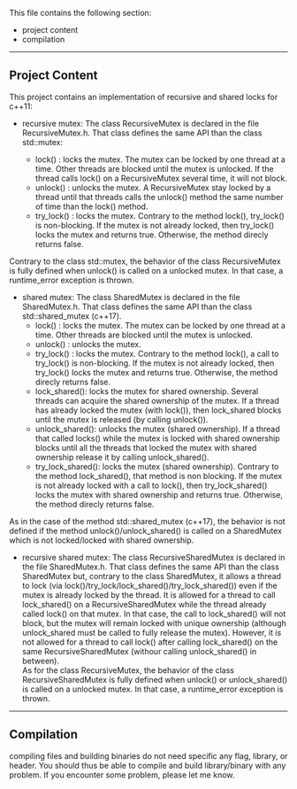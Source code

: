 This file contains the following section:
- project content
- compilation

---------------------------------------------
Project Content
---------------------------------------------

This project contains an implementation of recursive and shared locks for c++11:
- recursive mutex: The class RecursiveMutex is declared in the file RecursiveMutex.h. That class defines the same API than the class std::mutex:

     - lock() : locks the mutex. The mutex can be locked by one thread at a time. Other threads are blocked until the mutex is unlocked. If the thread calls lock() on a RecursiveMutex several time, it will not block.
     - unlock() : unlocks the mutex. A RecursiveMutex stay locked by a thread until that threads calls the unlock() method the same number of time than the lock() method.
     - try_lock() : locks the mutex. Contrary to the method lock(), try_lock() is non-blocking. If the mutex is not already locked, then try_lock() locks the mutex and returns true. Otherwise, the method direcly returns false. 

Contrary to the class std::mutex, the behavior of the class RecursiveMutex is fully defined when unlock() is called on a unlocked mutex. In that case, a runtime_error exception is thrown. 


- shared mutex: The class SharedMutex is declared in the file SharedMutex.h. That class defines the same API than the class std::shared_mutex (c++17). 
     - lock() : locks the mutex. The mutex can be locked by one thread at a time. Other threads are blocked until the mutex is unlocked. 
     - unlock() : unlocks the mutex.
     - try_lock() : locks the mutex. Contrary to the method lock(), a call to try_lock() is non-blocking. If the mutex is not already locked, then try_lock() locks the mutex and returns true. Otherwise, the method direcly returns false. 
     - lock_shared(): locks the mutex for shared ownership. Several threads can acquire the shared ownership of the mutex. If a thread has already locked the mutex (with lock()), then lock_shared blocks until the mutex is released (by calling unlock()).
     - unlock_shared(): unlocks the mutex (shared ownership). If a thread that called locks() while the mutex is locked with shared ownership blocks until all the threads that locked the mutex with shared ownership release it by calling unlock_shared().
     - try_lock_shared(): locks the mutex (shared ownership). Contrary to the method lock_shared(), that method is non blocking. If the mutex is not already locked with a call to lock(), then try_lock_shared() locks the mutex with shared ownership and returns true. Otherwise, the method direcly returns false. 

As in the case of the method std::shared_mutex (c++17), the behavior is not defined if the method unlock()/unlock_shared() is called on a SharedMutex which is not locked/locked with shared ownership.
 
- recursive shared mutex: The class RecursiveSharedMutex is declared in the file SharedMutex.h. That class defines the same API than the class SharedMutex but, contrary to the class SharedMutex, it allows a thread to lock (via lock()/try_lock/lock_shared()/try_lock_shared()) even if the mutex is already locked by the thread. It is allowed for a thread to call lock_shared() on a RecursiveSharedMutex while the thread already called lock() on that mutex. In that case, the call to lock_shared() will not block, but the mutex will remain locked with unique ownership (although unlock_shared must be called to fully release the mutex). However, it is not allowed for a thread to call lock() after calling lock_shared() on the same RecursiveSharedMutex (withour calling unlock_shared() in between).  
As for the class RecursiveMutex, the behavior of the class RecursiveSharedMutex is fully defined when unlock() or unlock_shared() is called on a unlocked mutex. In that case, a runtime_error exception is thrown.


---------------------------------------------
Compilation
---------------------------------------------

compiling files and building binaries do not need specific any flag, library, or header. You should thus be able to compile and build library/binary with any problem. If you encounter some problem, please let me know.  
